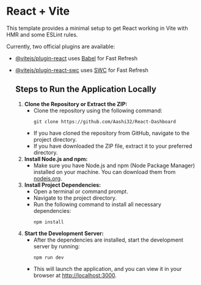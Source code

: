 # React + Vite

This template provides a minimal setup to get React working in Vite with HMR and some ESLint rules.

Currently, two official plugins are available:

- [@vitejs/plugin-react](https://github.com/vitejs/vite-plugin-react/blob/main/packages/plugin-react/README.md) uses [Babel](https://babeljs.io/) for Fast Refresh
- [@vitejs/plugin-react-swc](https://github.com/vitejs/vite-plugin-react-swc) uses [SWC](https://swc.rs/) for Fast Refresh


    <h2>Steps to Run the Application Locally</h2>

    <ol>
        <li>
            <strong>Clone the Repository or Extract the ZIP:</strong>
            <ul>
                <li>Clone the repository using the following command:</li>
                <pre><code>git clone https://github.com/Aashi32/React-Dashboard</code></pre>
                <li>If you have cloned the repository from GitHub, navigate to the project directory.</li>
                <li>If you have downloaded the ZIP file, extract it to your preferred directory.</li>
            </ul>
        </li>
        <li>
            <strong>Install Node.js and npm:</strong>
            <ul>
                <li>Make sure you have Node.js and npm (Node Package Manager) installed on your machine. You can download them from <a href="https://nodejs.org/" target="_blank">nodejs.org</a>.</li>
            </ul>
        </li>
        <li>
            <strong>Install Project Dependencies:</strong>
            <ul>
                <li>Open a terminal or command prompt.</li>
                <li>Navigate to the project directory.</li>
                <li>Run the following command to install all necessary dependencies:</li>
                <pre><code>npm install</code></pre>
            </ul>
        </li>
        <li>
            <strong>Start the Development Server:</strong>
            <ul>
                <li>After the dependencies are installed, start the development server by running:</li>
                <pre><code>npm run dev</code></pre>
                <li>This will launch the application, and you can view it in your browser at <a href="http://localhost:3000" target="_blank">http://localhost:3000</a>.</li>
            </ul>
        </li>
    </ol>
